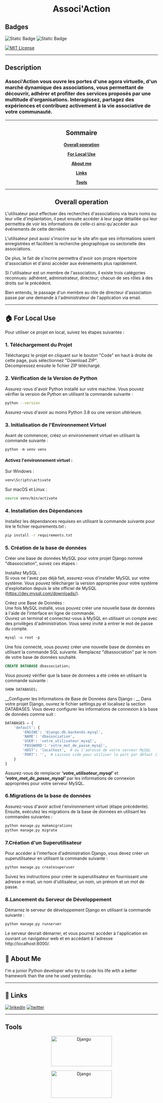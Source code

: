 <center>

# Associ'Action
</center>

## Badges
![Static Badge](https://img.shields.io/badge/Status-pre_deployment-green)
![Static Badge](https://img.shields.io/badge/Version-1.0.0-blue)

[![MIT License](https://img.shields.io/badge/License-MIT-green.svg)](https://choosealicense.com/licenses/mit/)

---
## Description

### Associ'Action vous ouvre les portes d'une agora virtuelle, d'un marché dynamique des associations, vous permettant de découvrir, adhérer et profiter des services proposés par une multitude d'organisations. Interagissez, partagez des expériences et contribuez activement à la vie associative de votre communauté.
---
<center>

## Sommaire


[**Overall operation**](#Overall-operation)  

[**For Local Use**](#For-Local-Use)  

[**About me**](#About-me)  

[**Links**](#Links)

[**Tools**](#Tools)  

---
</center>
<center>

## Overall operation
</center>
<a name="Overall-operation"></a>
L'utilisateur peut effectuer des recherches d'associations via leurs noms ou leur ville d'implantation, il peut ensuite accéder à leur page détaillée qui leur permettra de voir les informations de celle-ci ainsi qu'accéder aux événements de cette dernière.

L'utilisateur peut aussi s'inscrire sur le site afin que ses informations soient enregistrées et facilitent la recherche géographique ou sectorielle des associations.

De plus, le fait de s'incrire permettra d'avoir son propre répertoire d'association et d'ainsi accéder aux évènements plus rapidement.

Si l'utilisateur est un membre de l'association, il existe trois catégories reconnues: adhérent, administrateur, directeur; chacun de ses rôles à des droits sur le précédent.

Bien entendu, le passage d'un membre au rôle de directeur d'association passe par une demande à l'administrateur de l'application via email.


---
## 🏠 For Local Use
<a name="For-Local-Use"></a>
Pour utiliser ce projet en local, suivez les étapes suivantes :

### 1. Téléchargement du Projet

Téléchargez le projet en cliquant sur le bouton "Code" en haut à droite de cette page, puis sélectionnez "Download ZIP".  
Décompressez ensuite le fichier ZIP téléchargé.

### 2. Vérification de la Version de Python

Assurez-vous d'avoir Python installé sur votre machine. Vous pouvez vérifier la version de Python en utilisant la commande suivante :  

```bash
python --version
```

Assurez-vous d'avoir au moins Python 3.8 ou une version ultérieure.

### 3. Initialisation de l'Environnement Virtuel

Avant de commencer, créez un environnement virtuel en utilisant la commande suivante :
```python
python -m venv venv
```

#### **Activez l'environnement virtuel :**

Sur Windows :
```bash
venv\Scripts\activate
```

Sur macOS et Linux :
```bash
source venv/bin/activate
```

### 4. Installation des Dépendances
Installez les dépendances requises en utilisant la commande suivante pour lire le fichier requirements.txt :
```bash
pip install -r requirements.txt
```

### 5. Création de la base de données
Créer une base de données MySQL pour votre projet Django nommé "dbassociation", suivez ces étapes :

Installez MySQL :  
Si vous ne l'avez pas déjà fait, assurez-vous d'installer MySQL sur votre système. Vous pouvez télécharger la version appropriée pour votre système d'exploitation depuis le site officiel de MySQL (https://dev.mysql.com/downloads/).  

Créez une Base de Données :  
Une fois MySQL installé, vous pouvez créer une nouvelle base de données à l'aide de l'interface en ligne de commande.  
Ouvrez un terminal et connectez-vous à MySQL en utilisant un compte avec des privilèges d'administration. Vous serez invité à entrer le mot de passe du compte.
```ps
mysql -u root -p
```

Une fois connecté, vous pouvez créer une nouvelle base de données en utilisant la commande SQL suivante. Remplacez "dbassociation" par le nom de votre base de données souhaité.

```sql
CREATE DATABASE dbassociation;
```

Vous pouvez vérifier que la base de données a été créée en utilisant la commande suivante :

```sql
SHOW DATABASES;
```

__Configurer les Informations de Base de Données dans Django : __ 
Dans votre projet Django, ouvrez le fichier settings.py et localisez la section DATABASES. Vous devez configurer les informations de connexion à la base de données comme suit :
```python
DATABASES = {
    'default': {
        'ENGINE': 'django.db.backends.mysql',
        'NAME': 'dbassociation',
        'USER': 'votre_utilisateur_mysql',
        'PASSWORD': 'votre_mot_de_passe_mysql',
        'HOST': 'localhost',  # ou l'adresse de votre serveur MySQL
        'PORT': '',  # Laissez vide pour utiliser le port par défaut (3306)
    }
}
```
Assurez-vous de remplacer **_'votre_utilisateur_mysql'_**
et **_'votre_mot_de_passe_mysql'_**
par les informations de connexion appropriées pour votre serveur MySQL.

### 6.Migrations de la base de données
Assurez-vous d'avoir activé l'environnement virtuel (étape précédente). Ensuite, exécutez les migrations de la base de données en utilisant les commandes suivantes :
```bash
python manage.py makemigrations
python manage.py migrate
```

### 7.Création d'un Superutilisateur
Pour accéder à l'interface d'administration Django, vous devez créer un superutilisateur en utilisant la commande suivante :
```bash
python manage.py createsuperuser
```
Suivez les instructions pour créer le superutilisateur en fournissant une adresse e-mail, un nom d'utilisateur, un nom, un prénom et un mot de passe.


### 8.Lancement du Serveur de Développement
Démarrez le serveur de développement Django en utilisant la commande suivante :

```bash
python manage.py runserver
```
Le serveur devrait démarrer, et vous pourrez accéder à l'application en ouvrant un navigateur web et en accédant à l'adresse http://localhost:8000/.

## 🚀 About Me
<a name="About Me"></a>
I'm a junior Python developer who try to code his life with a better framework than the one he used yesterday.

---
## 🔗 Links
<a name="Links"></a>
[![linkedin](https://img.shields.io/badge/linkedin-0A66C2?style=for-the-badge&logo=linkedin&logoColor=white)](https://www.linkedin.com/in/quentin-faure-b818221b9/)
[![twitter](https://img.shields.io/badge/twitter-1DA1F2?style=for-the-badge&logo=twitter&logoColor=white)](https://twitter.com/Q_Faure/)

---
## Tools

<center>
<a name="Tools"></a>
<p align="top left">
  <img src="https://www.djangoproject.com/m/img/logos/django-logo-negative.svg" alt="Django" width="200" height="100">
</p>
<p align="top right">
  <img src="https://github.com/tus/official-images-docs/blob/master/mysql/logo.png?raw=true" alt="Django" width="200" height="90">
</p>

</center>